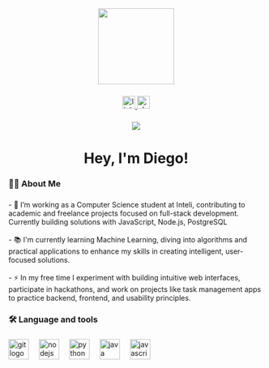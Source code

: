  <div align="center">
  <img height="150" src="https://miro.medium.com/v2/resize:fit:910/1*pBYSOtbGlBpswzo_rYAtSg.gif"  />
</div>

###

<div align="center">
  <a href="https://www.linkedin.com/in/diegofigueiredos/" target="_blank">
    <img src="https://img.shields.io/static/v1?message=LinkedIn&logo=linkedin&label=&color=0077B5&logoColor=white&labelColor=&style=for-the-badge" height="25" alt="linkedin logo"  />
  </a>
  <a href="https://inteli.enterprise.slack.com/team/U086057S1LJ" target="_blank">
    <img src="https://img.shields.io/static/v1?message=Slack&logo=slack&label=&color=4A154B&logoColor=white&labelColor=&style=for-the-badge" height="25" alt="slack logo"  />
  </a>
</div>

###

<div align="center">
  <img src="https://visitor-badge.laobi.icu/badge?page_id=diegofsiilva.diegofsiilva&"  />
</div>

###

<h1 align="center">Hey, I'm Diego!</h1>

###

<h3 align="left">👩‍💻  About Me</h3>

###

<p align="left">- 🔭 I’m working as a Computer Science student at Inteli, contributing to academic and freelance projects focused on full-stack development. Currently building solutions with JavaScript, Node.js, PostgreSQL<br><br>- 📚 I'm currently learning Machine Learning, diving into algorithms and practical applications to enhance my skills in creating intelligent, user-focused solutions.<br><br>- ⚡ In my free time I experiment with building intuitive web interfaces, participate in hackathons, and work on projects like task management apps to practice backend, frontend, and usability principles.</p>

###

<h3 align="left">🛠 Language and tools</h3>

###

<div align="left">
  <img src="https://cdn.jsdelivr.net/gh/devicons/devicon/icons/git/git-original.svg" height="40" alt="git logo"  />
  <img width="12" />
  <img src="https://cdn.jsdelivr.net/gh/devicons/devicon/icons/nodejs/nodejs-original.svg" height="40" alt="nodejs logo"  />
  <img width="12" />
  <img src="https://cdn.jsdelivr.net/gh/devicons/devicon/icons/python/python-original.svg" height="40" alt="python logo"  />
  <img width="12" />
  <img src="https://cdn.jsdelivr.net/gh/devicons/devicon/icons/java/java-original.svg" height="40" alt="java logo"  />
  <img width="12" />
  <img src="https://cdn.jsdelivr.net/gh/devicons/devicon/icons/javascript/javascript-original.svg" height="40" alt="javascript logo"  />
  <img width="12" />
</div>

###
